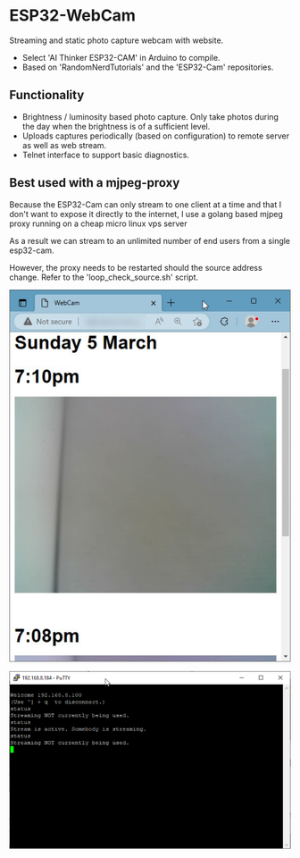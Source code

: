 # ESP32-WebCam
 Streaming and static photo capture webcam with website.

 * Select 'AI Thinker ESP32-CAM' in Arduino to compile.
 * Based on 'RandomNerdTutorials' and the 'ESP32-Cam' repositories. 

 ## Functionality

 * Brightness / luminosity based photo capture. Only take photos during the day when the brightness is of a sufficient level.
 * Uploads captures periodically (based on configuration) to remote server as well as web stream.
 * Telnet interface to support basic diagnostics.
 
 
 ## Best used with a mjpeg-proxy
Because the ESP32-Cam can only stream to one client at a time and that I don't want to expose it directly to the internet, I use a golang based mjpeg proxy running on a  cheap micro linux vps server

As a result we can stream to an unlimited number of end users from a single esp32-cam.

However, the proxy needs to be restarted should the source address change. Refer to the 'loop_check_source.sh' script.


![Image 1](images/website.jpg)

![Image 2](images/telnet.png)



